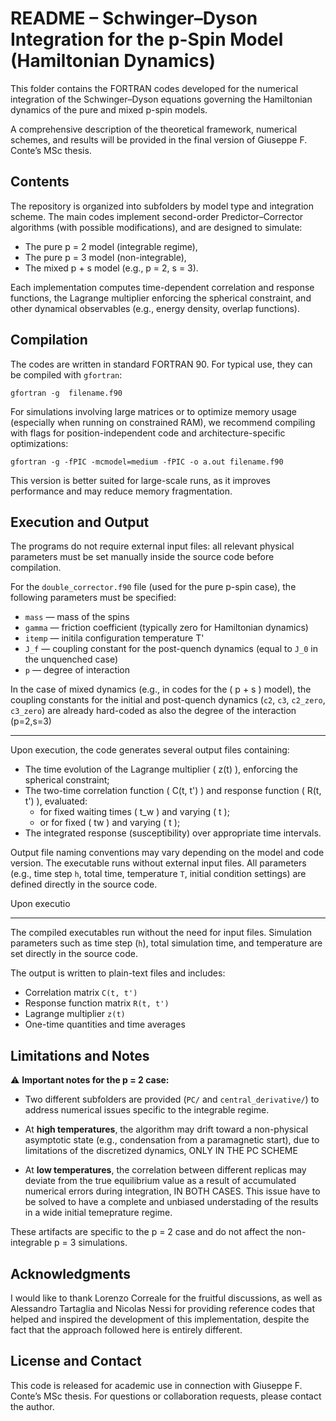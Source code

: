 README – Schwinger–Dyson Integration for the p-Spin Model (Hamiltonian Dynamics)
================================================================================

This folder contains the FORTRAN codes developed for the numerical integration of the Schwinger–Dyson equations governing the Hamiltonian dynamics of the pure and mixed p-spin models.

A comprehensive description of the theoretical framework, numerical schemes, and results will be provided in the final version of Giuseppe F. Conte’s MSc thesis.

Contents
--------

The repository is organized into subfolders by model type and integration scheme. The main codes implement second-order Predictor–Corrector algorithms (with possible modifications), and are designed to simulate:

- The pure p = 2 model (integrable regime),
- The pure p = 3 model (non-integrable),
- The mixed p + s model (e.g., p = 2, s = 3).

Each implementation computes time-dependent correlation and response functions, the Lagrange multiplier enforcing the spherical constraint, and other dynamical observables (e.g., energy density, overlap functions).

Compilation
-----------

The codes are written in standard FORTRAN 90. For typical use, they can be compiled with `gfortran`:

    gfortran -g  filename.f90


For simulations involving large matrices or to optimize memory usage (especially when running on constrained RAM), we recommend compiling with flags for position-independent code and architecture-specific optimizations:

    gfortran -g -fPIC -mcmodel=medium -fPIC -o a.out filename.f90

This version is better suited for large-scale runs, as it improves performance and may reduce memory fragmentation.

Execution and Output
--------------------

The programs do not require external input files: all relevant physical parameters must be set manually inside the source code before compilation.

For the `double_corrector.f90` file (used for the pure p-spin case), the following parameters must be specified:

- `mass` — mass of the spins
- `gamma` — friction coefficient (typically zero for Hamiltonian dynamics)
- `itemp` — initila configuration temperature T'
- `J_f` — coupling constant for the post-quench dynamics (equal to `J_0` in the unquenched case)
- `p` — degree of interaction

In the case of mixed dynamics (e.g., in codes for the \( p + s \) model), the coupling constants for the initial and post-quench dynamics (`c2`, `c3`, `c2_zero`, `c3_zero`) are already hard-coded as also the degree of the interaction (p=2,s=3)

---

Upon execution, the code generates several output files containing:

- The time evolution of the Lagrange multiplier \( z(t) \), enforcing the spherical constraint;
- The two-time correlation function \( C(t, t') \) and response function \( R(t, t') \), evaluated:
  - for fixed waiting times \( t_w \) and varying \( t \);
  - or for fixed \( tw \) and varying \( t \);
- The integrated response (susceptibility) over appropriate time intervals.

Output file naming conventions may vary depending on the model and code version.
The executable runs without external input files. All parameters (e.g., time step `h`, total time, temperature `T`, initial condition settings) are defined directly in the source code.

Upon executio

--------------------

The compiled executables run without the need for input files. Simulation parameters such as time step (`h`), total simulation time, and temperature are set directly in the source code.

The output is written to plain-text files and includes:

- Correlation matrix `C(t, t')`
- Response function matrix `R(t, t')`
- Lagrange multiplier `z(t)`
- One-time quantities and time averages

Limitations and Notes
---------------------

⚠️ **Important notes for the p = 2 case:**

- Two different subfolders are provided (`PC/` and `central_derivative/`) to address numerical issues specific to the integrable regime.

- At **high temperatures**, the algorithm may drift toward a non-physical asymptotic state (e.g., condensation from a paramagnetic start), due to limitations of the discretized dynamics, ONLY IN THE PC SCHEME

- At **low temperatures**, the correlation between different replicas may deviate from the true equilibrium value as a result of accumulated numerical errors during integration, IN BOTH CASES. This issue have to be solved to have a complete and unbiased understading of the results 
in a wide initial temeprature regime.

These artifacts are specific to the p = 2 case and do not affect the non-integrable p = 3 simulations.


Acknowledgments
---------------

I would like to thank Lorenzo Correale for the fruitful discussions, as well as Alessandro Tartaglia and Nicolas Nessi for providing reference codes that helped and inspired the development of this implementation, despite the fact that the approach followed here is entirely different.


License and Contact
-------------------

This code is released for academic use in connection with Giuseppe F. Conte’s MSc thesis. For questions or collaboration requests, please contact the author.

